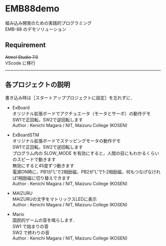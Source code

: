 # EMB88demo
組み込み開発のための実践的プログラミング  
EMB-88 のデモソリューション

## Requirement
~~Atmel Studio 7.0~~  
VScode に移行

***
## 各プロジェクトの説明 
書き込み時は［スタートアッププロジェクトに設定］を忘れずに．

- ExBoard  
オリジナル拡張ボードでアクチュエータ（モータとサーボ）の動作デモ  
SW1で正回転，SW2で逆回転します  
Author : Kenichi Magara / NIT, Maizuru College (KOSEN)

- ExBoardSTM  
オリジナル拡張ボードでステッピングモータの動作デモ  
SW1で正回転，SW2で逆回転します  
プログラム内の SLOW_MODE を有効にすると，人間の目にもわかるくらいのスピードで動きます  
無効にすると45度ずつ動きます  
電源ON時に，PB1が'L'で2相励磁，PB2が'L'で1-2相励磁，何もつなげなければ1相励磁に切り替えできます  
Author : Kenichi Magara / NIT, Maizuru College (KOSEN)

- MAIZURU  
MAIZURUの文字をマトリックスLEDに表示  
Author : Kenichi Magara / NIT, Maizuru College (KOSEN)

- Mario  
国民的ゲームの音を鳴らします．  
SW1 で始まりの音  
SW2 で終わりの音  
Author : Kenichi Magara / NIT, Maizuru College (KOSEN)
